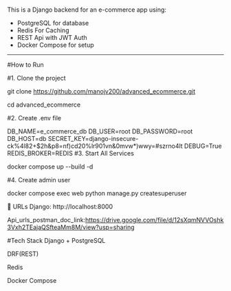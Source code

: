 #
This is a Django backend for an e-commerce app using:

- PostgreSQL for database
- Redis For Caching
- REST Api with JWT Auth
- Docker Compose for setup

---

#How to Run

#1. Clone the project

git clone https://github.com/manojv200/advanced_ecommerce.git

cd advanced_ecommerce

#2. Create .env file

DB_NAME=e_commerce_db
DB_USER=root
DB_PASSWORD=root
DB_HOST=db
SECRET_KEY=django-insecure-ck%4l82+$2h&p8=nf)cd20%lr901vn&0mvw*)wwy=#szrno4lt
DEBUG=True
REDIS_BROKER=REDIS
#3. Start All Services

docker compose up --build -d


#4. Create admin user

docker compose exec web python manage.py createsuperuser

📌 URLs
Django: http://localhost:8000

Api_urls_postman_doc_link:https://drive.google.com/file/d/12sXqmNVVOshk3Vxh2TEajaQSfteaMm8M/view?usp=sharing 

#Tech Stack
Django + PostgreSQL

DRF(REST)

Redis

Docker Compose
